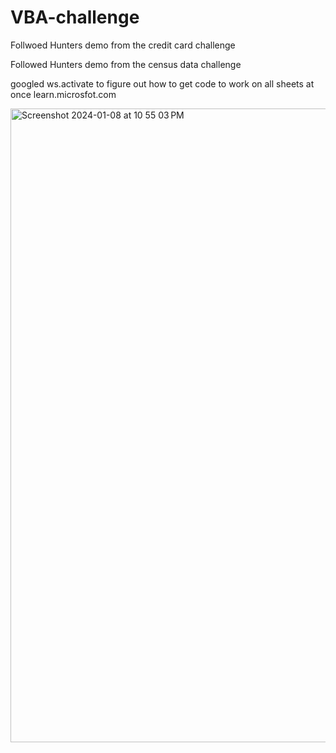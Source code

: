 # VBA-challenge

Follwoed Hunters demo from the credit card challenge

Followed Hunters demo from the census data challenge

googled ws.activate to figure out how to get code to work on all sheets at once learn.microsfot.com

<img width="1014" alt="Screenshot 2024-01-08 at 10 55 03 PM" src="https://github.com/RC440/VBA-challenge/assets/152426422/531b45b2-a0b2-4398-9973-54de82c22656">
